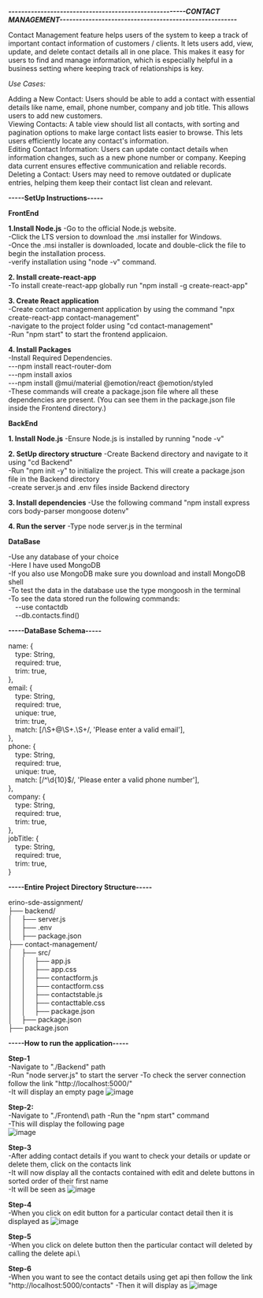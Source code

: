******************_-------------------------------------------------------CONTACT MANAGEMENT-------------------------------------------------------_******************

Contact Management feature helps users of the system to keep a track of important contact information of customers / clients. It lets users add, view, update, and delete contact details all in one place. This makes it easy for users to find and manage information, which is especially helpful in a business setting where keeping track of relationships is key.

_Use Cases:_

Adding a New Contact: Users should be able to add a contact with essential details like name, email, phone number, company and job title. This allows users to add new customers.\
Viewing Contacts: A table view should list all contacts, with sorting and pagination options to make large contact lists easier to browse. This lets users efficiently locate any contact's information.\
Editing Contact Information: Users can update contact details when information changes, such as a new phone number or company. Keeping data current ensures effective communication and reliable records.\
Deleting a Contact: Users may need to remove outdated or duplicate entries, helping them keep their contact list clean and relevant.


**-----SetUp Instructions-----**

**FrontEnd**

**1.Install Node.js**
-Go to the official Node.js website. \
-Click the LTS version to download the .msi installer for Windows.\
-Once the .msi installer is downloaded, locate and double-click the file to begin the installation process.\
-verify installation using "node -v" command.

**2. Install create-react-app**\
-To install create-react-app globally run "npm install -g create-react-app"

**3. Create React application**\
-Create contact management application by using the command "npx create-react-app contact-management"\
-navigate to the project folder using "cd contact-management"\
-Run "npm start" to start the frontend applicaion.

**4. Install Packages**\
-Install Required Dependencies.\
---npm install react-router-dom\
---npm install axios\
---npm install @mui/material @emotion/react @emotion/styled\
-These commands will create a package.json file where all these dependencies are present. (You can see them in the package.json file inside the Frontend directory.)


**BackEnd**

**1. Install Node.js**
-Ensure Node.js is installed by running "node -v"

**2. SetUp directory structure**
-Create Backend directory and navigate to it using "cd Backend"\
-Run "npm init -y" to initialize the project. This will create a package.json file in the Backend directory\
-create server.js and .env files inside Backend directory

**3. Install dependencies**
-Use the following command "npm install express cors body-parser mongoose dotenv"

**4. Run the server**
-Type node server.js in the terminal


**DataBase**

-Use any database of your choice\
-Here I have used MongoDB\
-If you also use MongoDB make sure you download and install MongoDB shell\
-To test the data in the database use the type mongoosh in the terminal\
-To see the data stored run the following commands:\
&emsp;--use contactdb\
&emsp;--db.contacts.find()


**-----DataBase Schema-----**

name: {\
  &emsp;type: String,\
  &emsp;required: true,\
  &emsp;trim: true,\
},\
email: {\
  &emsp;type: String,\
  &emsp;required: true,\
  &emsp;unique: true,\
  &emsp;trim: true,\
  &emsp;match: [/\S+@\S+\.\S+/, 'Please enter a valid email'],\
},\
phone: {\
  &emsp;type: String,\
  &emsp;required: true,\
  &emsp;unique: true,\
  &emsp;match: [/^\d{10}$/, 'Please enter a valid phone number'],\
},\
company: {\
  &emsp;type: String,\
  &emsp;required: true,\
  &emsp;trim: true,\
},\
jobTitle: {\
  &emsp;type: String,\
  &emsp;required: true,\
  &emsp;trim: true,\
}



**-----Entire Project Directory Structure-----**

erino-sde-assignment/\
├── backend/\
│&emsp;   ├── server.js\
│&emsp;   ├── .env\
│&emsp;   ├── package.json\
├── contact-management/\
│&emsp;   ├── src/\
│&emsp;   │&emsp;   ├── app.js\
│&emsp;   │&emsp;   ├── app.css\
│&emsp;   │&emsp;   ├── contactform.js\
│&emsp;   │&emsp;   ├── contactform.css\
│&emsp;   │&emsp;   ├── contactstable.js\
│&emsp;   │&emsp;   ├── contacttable.css\
│&emsp;   │&emsp;   ├── package.json\
│&emsp;   ├── package.json\
├── package.json





****-----How to run the application-----****

**Step-1**\
-Navigate to "./Backend" path\
-Run "node server.js" to start the server
-To check the server connection follow the link "http://localhost:5000/"\
-It will display an empty page
![image](https://github.com/user-attachments/assets/3f7b610e-b0d4-4d01-921d-e6350412daeb)

**Step-2:**\
-Navigate to "./Frontend\ path
-Run the "npm start" command\
-This will display the following page\
![image](https://github.com/user-attachments/assets/1b9f5698-5740-45c3-bfa6-7eee90720a0f)

**Step-3**\
-After adding contact details if you want to check your details or update or delete them, click on the contacts link\
-It will now display all the contacts contained with edit and delete buttons in sorted order of their first name\
-It will be seen as
![image](https://github.com/user-attachments/assets/a36cb709-b989-46d0-b2d1-3c40fd62efa9)

**Step-4**\
-When you click on edit button for a particular contact detail then it is displayed as
![image](https://github.com/user-attachments/assets/f27d45a3-0a6d-4216-a94d-aed5dabdc983)

**Step-5**\
-When you click on delete button then the particular contact will deleted by calling the delete api.\

**Step-6**\
-When you want to see the contact details using get api then follow the link "http://localhost:5000/contacts"
-Then it will display as
![image](https://github.com/user-attachments/assets/710c061e-a4ed-44ca-b13c-356ddd58af54)
